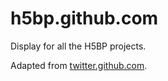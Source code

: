 # h5bp.github.com

Display for all the H5BP projects.

Adapted from [twitter.github.com](https://github.com/twitter/twitter.github.com).
